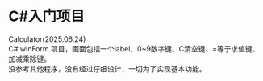 # C#入门项目

Calculator(2025.06.24)  
C# winForm 项目，画面包括一个label、0~9数字键、C清空键、=等于求值键、加减乘除键。  
没参考其他程序，没有经过仔细设计，一切为了实现基本功能。  
